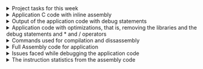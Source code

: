 <details><summary> Project tasks for this week </summary>
This week's task is to add inline assembly code to create bare metal C application for sitting
posture detection and then compile it using riscv32 compiler and generate assembly text file. 

</details> <details> <summary> Application C code with inline assembly </summary>

 [posture_detect_inline_assembly.c](https://github.com/srimoyi911/RISCV/blob/main/week4/posture_detect_inline_assembly.c)

 </details>
<details><summary>Output of the application code with debug statements </summary>
 <li>When the distance measured by head sensor and back sensor placed in the chair are equal. As can be seen the led and buzzer output are zero:</li> 
    [correct posture](https://github.com/user-attachments/assets/c42ba52f-4cf5-41cb-8623-45a82d49ee25)
 <li>When the difference between distance measured by head sensor and back sensor is more than user defined distance, hence, led and buzzer output are set:</li>
    [incorrect posture](https://github.com/user-attachments/assets/da5244ce-1cbb-4cbc-85c6-e035e7cec4c3)

 </details>
<details><summary>Application code with optimizations, that is, removing the libraries and the debug statements and * and / operators </summary>

[posture_detect_inline_assembly_optimized.c](https://github.com/srimoyi911/RISCV/blob/main/week4/posture_detect_inline_assembly_optimized.c)

</details>
<details><summary>Commands used for compilation and dissassembly </summary>
  
  <li>riscv64-unknown-elf-gcc -mabi=ilp32 -march=rv32i -nostdlib -ffreestanding  -o test.o posture_detect_inline_assembly_new.c </li>
  <li>riscv64-unknown-elf-objdump -d test.o | less >> posture_detect.asm </li>
 
</details>
<details><summary>Full Assembly code for application </summary>

 [posture_detect.asm](https://github.com/srimoyi911/RISCV/blob/main/week4/posture_detect.asm)



</details>
<details><summary>Issues faced while debugging the application code  </summary>
 
1. If Ofast flag is used while compliation,it will skip some of the instructions in the assembly language and will also shuffle the program sequence. This will give undesired results.
2. X30 reg is a temporary register, so any changes in the x30 register will only be visible inside the scope where it is passed. So, have used x27 register which is a saved register.
3. RiscV32 doesnot support * and / operators. Compilation gives error.

</details> <details><summary>The instruction statistics from the assembly code </summary>


<ol> <li>Total number of instructions used in assembly code - <strong>231</strong> </li>  <li> Total number of unique instructions used in the program - <strong>21</strong> </li> 



<li>List of Unique Instructions produced by the compiler</li>
<ol> <li> <strong>addi</strong></li>
 <li> <strong>sw </strong></li>
<li> <strong>j</strong> </li>
<li> <strong>lw</strong> </li>
<li> <strong>sub </strong> </li>
<li> <strong>bge </strong> </li>
<li> <strong> mv </strong> </li>
<li> <strong>ret </strong> </li>
<li> <strong>bnez </strong> </li>
<li> <strong>li </strong> </li>
 <li> <strong>lui </strong> </li>
<li> <strong>blez </strong> </li>
<li> <strong>add </strong> </li>
<li> <strong> jal </strong> </li>
<li> <strong>and </strong> </li>
<li> <strong>slli </strong> </li>
<li> <strong>or </strong> </li>
<li> <strong>srli </strong> </li>
<li> <strong>bne </strong> </li> 
 <li> <strong>lui </strong> </li>
 <li> <strong>blt </strong> </li>
</ol>
</ol>
</details>
